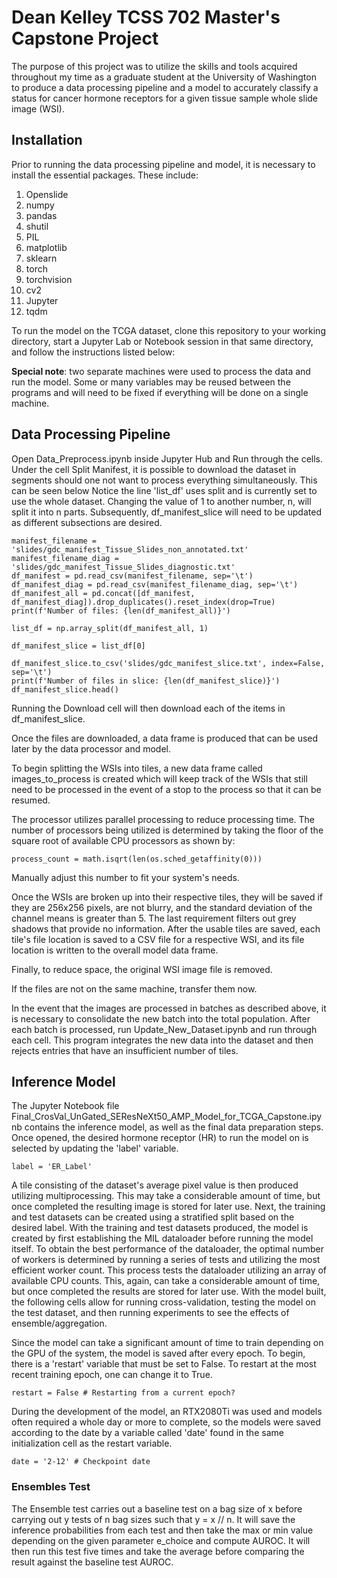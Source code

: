 # Dean Kelley TCSS 702 Master's Capstone Project
The purpose of this project was to utilize the skills and tools acquired throughout my time as a graduate student at the University of Washington to produce a data processing pipeline and a model to accurately classify a status for cancer hormone receptors for a given tissue sample whole slide image (WSI).

## Installation
Prior to running the data processing pipeline and model, it is necessary to install the essential packages. These include:
1. Openslide
2. numpy
3. pandas
4. shutil
5. PIL
6. matplotlib
7. sklearn
8. torch
9. torchvision
10. cv2
11. Jupyter
12. tqdm


To run the model on the TCGA dataset, clone this repository to your working directory, start a Jupyter Lab or Notebook session in that same directory, and follow the instructions listed below:

**Special note**: two separate machines were used to process the data and run the model. Some or many variables may be reused between the programs and will need to be fixed if everything will be done on a single machine.

## Data Processing Pipeline
Open Data_Preprocess.ipynb inside Jupyter Hub and Run through the cells. Under the cell Split Manifest, it is possible to download the dataset in segments should one not want to process everything simultaneously. This can be seen below Notice the line 'list_df' uses split and is currently set to use the whole dataset. Changing the value of 1 to another number, n, will split it into n parts. Subsequently, df_manifest_slice will need to be updated as different subsections are desired.

```
manifest_filename = 'slides/gdc_manifest_Tissue_Slides_non_annotated.txt'
manifest_filename_diag = 'slides/gdc_manifest_Tissue_Slides_diagnostic.txt'
df_manifest = pd.read_csv(manifest_filename, sep='\t')
df_manifest_diag = pd.read_csv(manifest_filename_diag, sep='\t')
df_manifest_all = pd.concat([df_manifest, df_manifest_diag]).drop_duplicates().reset_index(drop=True)
print(f'Number of files: {len(df_manifest_all)}')

list_df = np.array_split(df_manifest_all, 1)

df_manifest_slice = list_df[0]

df_manifest_slice.to_csv('slides/gdc_manifest_slice.txt', index=False, sep='\t')
print(f'Number of files in slice: {len(df_manifest_slice)}')
df_manifest_slice.head()
```

Running the Download cell will then download each of the items in df_manifest_slice.

Once the files are downloaded, a data frame is produced that can be used later by the data processor and model.

To begin splitting the WSIs into tiles, a new data frame called images_to_process is created which will keep track of the WSIs that still need to be processed in the event of a stop to the process so that it can be resumed.

The processor utilizes parallel processing to reduce processing time. The number of processors being utilized is determined by taking the floor of the square root of available CPU processors as shown by:
```
process_count = math.isqrt(len(os.sched_getaffinity(0)))
```
Manually adjust this number to fit your system's needs.

Once the WSIs are broken up into their respective tiles, they will be saved if they are 256x256 pixels, are not blurry, and the standard deviation of the channel means is greater than 5. The last requirement filters out grey shadows that provide no information. 
After the usable tiles are saved, each tile's file location is saved to a CSV file for a respective WSI, and its file location is written to the overall model data frame.

Finally, to reduce space, the original WSI image file is removed.

If the files are not on the same machine, transfer them now.

In the event that the images are processed in batches as described above, it is necessary to consolidate the new batch into the total population. After each batch is processed, run Update_New_Dataset.ipynb and run through each cell. This program integrates the new data into the dataset and then rejects entries that have an insufficient number of tiles.

## Inference Model
The Jupyter Notebook file Final_CrosVal_UnGated_SEResNeXt50_AMP_Model_for_TCGA_Capstone.ipynb contains the inference model, as well as the final data preparation steps. Once opened, the desired hormone receptor (HR) to run the model on is selected by updating the 'label' variable. 
```
label = 'ER_Label'
```
A tile consisting of the dataset's average pixel value is then produced utilizing multiprocessing. This may take a considerable amount of time, but once completed the resulting image is stored for later use. Next, the training and test datasets can be created using a stratified split based on the desired label. With the training and test datasets produced, the model is created by first establishing the MIL dataloader before running the model itself. To obtain the best performance of the dataloader, the optimal number of workers is determined by running a series of tests and utilizing the most efficient worker count. This process tests the dataloader utilizing an array of available CPU counts. This, again, can take a considerable amount of time, but once completed the results are stored for later use. With the model built, the following cells allow for running cross-validation, testing the model on the test dataset, and then running experiments to see the effects of ensemble/aggregation.

Since the model can take a significant amount of time to train depending on the GPU of the system, the model is saved after every epoch. To begin, there is a 'restart' variable that must be set to False. To restart at the most recent training epoch, one can change it to True.
```
restart = False # Restarting from a current epoch?
```

During the development of the model, an RTX2080Ti was used and models often required a whole day or more to complete, so the models were saved according to the date by a variable called 'date' found in the same initialization cell as the restart variable.
```
date = '2-12' # Checkpoint date
```
### Ensembles Test
The Ensemble test carries out a baseline test on a bag size of x before carrying out y tests of n bag sizes such that y = x // n. It will save the inference probabilities from each test and then take the max or min value depending on the given parameter e_choice and compute AUROC. It will then run this test five times and take the average before comparing the result against the baseline test AUROC.
